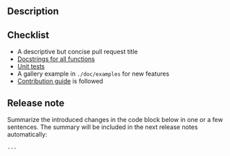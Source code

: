 ## Description

<!--
- Reference relevant issues or related pull requests with their URL / #<number>.
- Do not use AI to help write your contribution.
- Use `pre-commit` to check and format code.
-->

## Checklist

<!-- Before pull requests can be merged, they should provide: -->

- A descriptive but concise pull request title
- [Docstrings for all functions](https://github.com/numpy/numpy/blob/master/doc/example.py)
- [Unit tests](https://pysarpro.org/docs/dev/development/contribute.html#testing)
- A gallery example in `./doc/examples` for new features
- [Contribution guide](https://pysarpro.org/docs/dev/development/contribute.html) is followed

## Release note

Summarize the introduced changes in the code block below in one or a few sentences. The
summary will be included in the next release notes automatically:

```release-note
...
```
